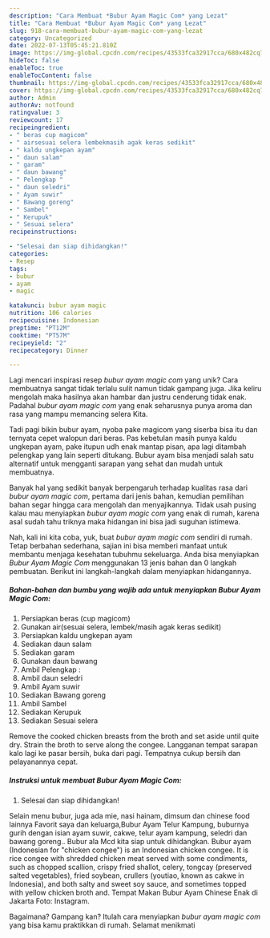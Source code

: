 ```yaml
---
description: "Cara Membuat *Bubur Ayam Magic Com* yang Lezat"
title: "Cara Membuat *Bubur Ayam Magic Com* yang Lezat"
slug: 918-cara-membuat-bubur-ayam-magic-com-yang-lezat
category: Uncategorized
date: 2022-07-13T05:45:21.810Z
image: https://img-global.cpcdn.com/recipes/43533fca32917cca/680x482cq70/bubur-ayam-magic-com-foto-resep-utama.jpg
hideToc: false
enableToc: true
enableTocContent: false
thumbnail: https://img-global.cpcdn.com/recipes/43533fca32917cca/680x482cq70/bubur-ayam-magic-com-foto-resep-utama.jpg
cover: https://img-global.cpcdn.com/recipes/43533fca32917cca/680x482cq70/bubur-ayam-magic-com-foto-resep-utama.jpg
author: Admin
authorAv: notfound
ratingvalue: 3
reviewcount: 17
recipeingredient:
- " beras cup magicom"
- " airsesuai selera lembekmasih agak keras sedikit"
- " kaldu ungkepan ayam"
- " daun salam"
- " garam"
- " daun bawang"
- " Pelengkap "
- " daun seledri"
- " Ayam suwir"
- " Bawang goreng"
- " Sambel"
- " Kerupuk"
- " Sesuai selera"
recipeinstructions:

- "Selesai dan siap dihidangkan!"
categories:
- Resep
tags:
- bubur
- ayam
- magic

katakunci: bubur ayam magic 
nutrition: 106 calories
recipecuisine: Indonesian
preptime: "PT12M"
cooktime: "PT57M"
recipeyield: "2"
recipecategory: Dinner

---
```





Lagi mencari inspirasi resep *bubur ayam magic com* yang unik? Cara membuatnya sangat tidak terlalu sulit namun tidak gampang juga. Jika keliru mengolah maka hasilnya akan hambar dan justru cenderung tidak enak. Padahal *bubur ayam magic com* yang enak seharusnya punya aroma dan rasa yang mampu memancing selera Kita.





Tadi pagi bikin bubur ayam, nyoba pake magicom yang siserba bisa itu dan ternyata cepet walopun dari beras. Pas kebetulan masih punya kaldu ungkepan ayam, pake itupun udh enak mantap pisan, apa lagi ditambah pelengkap yang lain seperti ditukang. Bubur ayam bisa menjadi salah satu alternatif untuk mengganti sarapan yang sehat dan mudah untuk membuatnya.

Banyak hal yang sedikit banyak berpengaruh terhadap kualitas rasa dari *bubur ayam magic com*, pertama dari jenis bahan, kemudian pemilihan bahan segar hingga cara mengolah dan menyajikannya. Tidak usah pusing kalau mau menyiapkan *bubur ayam magic com* yang enak di rumah, karena asal sudah tahu triknya maka hidangan ini bisa jadi suguhan istimewa.






Nah, kali ini kita coba, yuk, buat *bubur ayam magic com* sendiri di rumah. Tetap berbahan sederhana, sajian ini bisa memberi manfaat untuk membantu menjaga kesehatan tubuhmu sekeluarga. Anda bisa menyiapkan *Bubur Ayam Magic Com* menggunakan 13 jenis bahan dan 0 langkah pembuatan. Berikut ini langkah-langkah dalam menyiapkan hidangannya.

<!--inarticleads1-->

##### Bahan-bahan dan bumbu yang wajib ada untuk menyiapkan *Bubur Ayam Magic Com*:

1. Persiapkan  beras (cup magicom)
1. Gunakan  air(sesuai selera, lembek/masih agak keras sedikit)
1. Persiapkan  kaldu ungkepan ayam
1. Sediakan  daun salam
1. Sediakan  garam
1. Gunakan  daun bawang
1. Ambil  Pelengkap :
1. Ambil  daun seledri
1. Ambil  Ayam suwir
1. Sediakan  Bawang goreng
1. Ambil  Sambel
1. Sediakan  Kerupuk
1. Sediakan  Sesuai selera


Remove the cooked chicken breasts from the broth and set aside until quite dry. Strain the broth to serve along the congee. Langganan tempat sarapan kalo lagi ke pasar bersih, buka dari pagi. Tempatnya cukup bersih dan pelayanannya cepat. 

<!--inarticleads2-->

##### Instruksi untuk membuat *Bubur Ayam Magic Com*:


1. Selesai dan siap dihidangkan!

Selain menu bubur, juga ada mie, nasi hainam, dimsum dan chinese food lainnya Favorit saya dan keluarga,Bubur Ayam Telur Kampung, buburnya gurih dengan isian ayam suwir, cakwe, telur ayam kampung, seledri dan bawang goreng.. Bubur ala Mcd kita siap untuk dihidangkan. Bubur ayam (Indonesian for &#34;chicken congee&#34;) is an Indonesian chicken congee. It is rice congee with shredded chicken meat served with some condiments, such as chopped scallion, crispy fried shallot, celery, tongcay (preserved salted vegetables), fried soybean, crullers (youtiao, known as cakwe in Indonesia), and both salty and sweet soy sauce, and sometimes topped with yellow chicken broth and. Tempat Makan Bubur Ayam Chinese Enak di Jakarta Foto: Instagram. 

Bagaimana? Gampang kan? Itulah cara menyiapkan *bubur ayam magic com* yang bisa kamu praktikkan di rumah. Selamat menikmati
